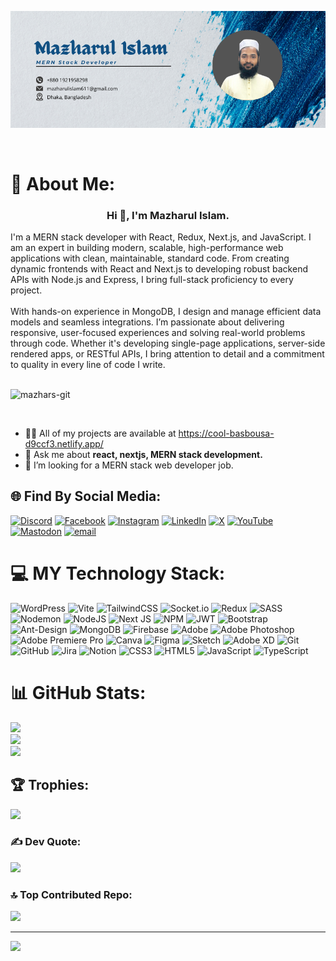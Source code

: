 <p dir="auto"><a target="_blank" rel="noopener noreferrer" href="https://github.com/mazhars-git/mazhars-git/blob/main/my%20profile.png">
  <img src="https://github.com/mazhars-git/mazhars-git/blob/main/my%20profile.png" alt="Banner Image" style="max-width: 100%;"></a>
</p>
<br />

# 💫 About Me:
<h3 align="center">Hi 👋, I'm Mazharul Islam.</h3>
I'm a MERN stack developer with React, Redux, Next.js, and JavaScript. I am an expert in building modern, scalable, high-performance web applications with clean, maintainable, standard code. From creating dynamic frontends with React and Next.js to developing robust backend APIs with Node.js and Express, I bring full-stack proficiency to every project.<br><br>With hands-on experience in MongoDB, I design and manage efficient data models and seamless integrations. I’m passionate about delivering responsive, user-focused experiences and solving real-world problems through code. Whether it's developing single-page applications, server-side rendered apps, or RESTful APIs, I bring attention to detail and a commitment to quality in every line of code I write.

<br />
<br />

<p align="left"> <img src="https://komarev.com/ghpvc/?username=mazhars-git&label=Profile%20views&color=0e75b6&style=flat" alt="mazhars-git" /> </p> <br />

- 👨‍💻 All of my projects are available at https://cool-basbousa-d9ccf3.netlify.app/
- 💬 Ask me about **react, nextjs, MERN stack development.**
- 🤔 I’m looking for a MERN stack web developer job.

## 🌐 Find By Social Media:
  
[![Discord](https://img.shields.io/badge/Discord-%237289DA.svg?logo=discord&logoColor=white)](https://discord.gg/mazhar622) [![Facebook](https://img.shields.io/badge/Facebook-%231877F2.svg?logo=Facebook&logoColor=white)](https://facebook.com/https://www.facebook.com/noman.abdullah.71619) [![Instagram](https://img.shields.io/badge/Instagram-%23E4405F.svg?logo=Instagram&logoColor=white)](https://instagram.com/mazhar.in) [![LinkedIn](https://img.shields.io/badge/LinkedIn-%230077B5.svg?logo=linkedin&logoColor=white)](https://linkedin.com/in/https://www.linkedin.com/in/mmazharulislam/) [![X](https://img.shields.io/badge/X-black.svg?logo=X&logoColor=white)](https://x.com/@noman622) [![YouTube](https://img.shields.io/badge/YouTube-%23FF0000.svg?logo=YouTube&logoColor=white)](https://youtube.com/@https://www.youtube.com/@mdmazharulislam914) [![Mastodon](https://img.shields.io/badge/-MASTODON-%232B90D9?logo=mastodon&logoColor=white)](https://mastodon.social/@mazhar611) [![email](https://img.shields.io/badge/Email-D14836?logo=gmail&logoColor=white)](mailto:mazharulislam611@gmail.com) 

# 💻 MY Technology Stack:

![WordPress](https://img.shields.io/badge/WordPress-%23117AC9.svg?style=for-the-badge&logo=WordPress&logoColor=white) ![Vite](https://img.shields.io/badge/vite-%23646CFF.svg?style=for-the-badge&logo=vite&logoColor=white) ![TailwindCSS](https://img.shields.io/badge/tailwindcss-%2338B2AC.svg?style=for-the-badge&logo=tailwind-css&logoColor=white) ![Socket.io](https://img.shields.io/badge/Socket.io-black?style=for-the-badge&logo=socket.io&badgeColor=010101) ![Redux](https://img.shields.io/badge/redux-%23593d88.svg?style=for-the-badge&logo=redux&logoColor=white) ![SASS](https://img.shields.io/badge/SASS-hotpink.svg?style=for-the-badge&logo=SASS&logoColor=white) ![Nodemon](https://img.shields.io/badge/NODEMON-%23323330.svg?style=for-the-badge&logo=nodemon&logoColor=%BBDEAD) ![NodeJS](https://img.shields.io/badge/node.js-6DA55F?style=for-the-badge&logo=node.js&logoColor=white) ![Next JS](https://img.shields.io/badge/Next-black?style=for-the-badge&logo=next.js&logoColor=white) ![NPM](https://img.shields.io/badge/NPM-%23CB3837.svg?style=for-the-badge&logo=npm&logoColor=white) ![JWT](https://img.shields.io/badge/JWT-black?style=for-the-badge&logo=JSON%20web%20tokens) ![Bootstrap](https://img.shields.io/badge/bootstrap-%238511FA.svg?style=for-the-badge&logo=bootstrap&logoColor=white) ![Ant-Design](https://img.shields.io/badge/-AntDesign-%230170FE?style=for-the-badge&logo=ant-design&logoColor=white) ![MongoDB](https://img.shields.io/badge/MongoDB-%234ea94b.svg?style=for-the-badge&logo=mongodb&logoColor=white) ![Firebase](https://img.shields.io/badge/firebase-a08021?style=for-the-badge&logo=firebase&logoColor=ffcd34) ![Adobe](https://img.shields.io/badge/adobe-%23FF0000.svg?style=for-the-badge&logo=adobe&logoColor=white) ![Adobe Photoshop](https://img.shields.io/badge/adobe%20photoshop-%2331A8FF.svg?style=for-the-badge&logo=adobe%20photoshop&logoColor=white) ![Adobe Premiere Pro](https://img.shields.io/badge/Adobe%20Premiere%20Pro-9999FF.svg?style=for-the-badge&logo=Adobe%20Premiere%20Pro&logoColor=white) ![Canva](https://img.shields.io/badge/Canva-%2300C4CC.svg?style=for-the-badge&logo=Canva&logoColor=white) ![Figma](https://img.shields.io/badge/figma-%23F24E1E.svg?style=for-the-badge&logo=figma&logoColor=white) ![Sketch](https://img.shields.io/badge/Sketch-FFB387?style=for-the-badge&logo=sketch&logoColor=black) ![Adobe XD](https://img.shields.io/badge/Adobe%20XD-470137?style=for-the-badge&logo=Adobe%20XD&logoColor=#FF61F6) ![Git](https://img.shields.io/badge/git-%23F05033.svg?style=for-the-badge&logo=git&logoColor=white) ![GitHub](https://img.shields.io/badge/github-%23121011.svg?style=for-the-badge&logo=github&logoColor=white) ![Jira](https://img.shields.io/badge/jira-%230A0FFF.svg?style=for-the-badge&logo=jira&logoColor=white) ![Notion](https://img.shields.io/badge/Notion-%23000000.svg?style=for-the-badge&logo=notion&logoColor=white) ![CSS3](https://img.shields.io/badge/css3-%231572B6.svg?style=for-the-badge&logo=css3&logoColor=white) ![HTML5](https://img.shields.io/badge/html5-%23E34F26.svg?style=for-the-badge&logo=html5&logoColor=white) ![JavaScript](https://img.shields.io/badge/javascript-%23323330.svg?style=for-the-badge&logo=javascript&logoColor=%23F7DF1E) ![TypeScript](https://img.shields.io/badge/typescript-%23007ACC.svg?style=for-the-badge&logo=typescript&logoColor=white)


# 📊 GitHub Stats:
<p align="center">
  
![](https://github-readme-stats.vercel.app/api?username=mazhars-git&theme=neon&hide_border=false&include_all_commits=false&count_private=true)<br/>
![](https://nirzak-streak-stats.vercel.app/?user=mazhars-git&theme=neon&hide_border=false)<br/>
![](https://github-readme-stats.vercel.app/api/top-langs/?username=mazhars-git&theme=neon&hide_border=false&include_all_commits=false&count_private=true&layout=compact)
</p>


## 🏆 Trophies:

![](https://github-profile-trophy.vercel.app/?username=mazhars-git&theme=shades-of-purple&no-frame=false&no-bg=false&margin-w=4)

### ✍️ Dev Quote:

![](https://quotes-github-readme.vercel.app/api?type=horizontal&theme=merko)

### 🔝 Top Contributed Repo:

![](https://github-contributor-stats.vercel.app/api?username=mazhars-git&limit=5&theme=react&combine_all_yearly_contributions=true)

---

[![](https://visitcount.itsvg.in/api?id=mazhars-git&icon=8&color=9)](https://visitcount.itsvg.in)
